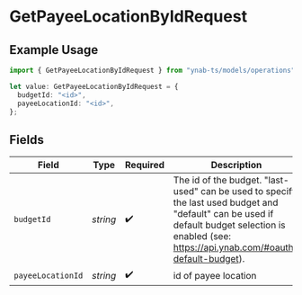 # GetPayeeLocationByIdRequest

## Example Usage

```typescript
import { GetPayeeLocationByIdRequest } from "ynab-ts/models/operations";

let value: GetPayeeLocationByIdRequest = {
  budgetId: "<id>",
  payeeLocationId: "<id>",
};
```

## Fields

| Field                                                                                                                                                                                             | Type                                                                                                                                                                                              | Required                                                                                                                                                                                          | Description                                                                                                                                                                                       |
| ------------------------------------------------------------------------------------------------------------------------------------------------------------------------------------------------- | ------------------------------------------------------------------------------------------------------------------------------------------------------------------------------------------------- | ------------------------------------------------------------------------------------------------------------------------------------------------------------------------------------------------- | ------------------------------------------------------------------------------------------------------------------------------------------------------------------------------------------------- |
| `budgetId`                                                                                                                                                                                        | *string*                                                                                                                                                                                          | :heavy_check_mark:                                                                                                                                                                                | The id of the budget. "last-used" can be used to specify the last used budget and "default" can be used if default budget selection is enabled (see: https://api.ynab.com/#oauth-default-budget). |
| `payeeLocationId`                                                                                                                                                                                 | *string*                                                                                                                                                                                          | :heavy_check_mark:                                                                                                                                                                                | id of payee location                                                                                                                                                                              |